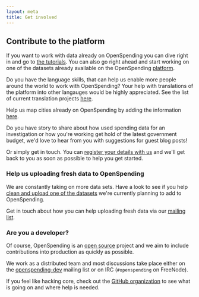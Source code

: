 ```yaml
---
layout: meta
title: Get involved
---
```


## Contribute to the platform

If you want to work with data already on OpenSpending you can dive right in and go to [the tutorials](http://openspending.org/help/index.html). 
You can also go right ahead and start working on one of the datasets already available on the OpenSpending [platform](http://openspending.org/datasets). 

Do you have the language skills, that can help us enable more people around the world to work with OpenSpending? Your help with translations of the platform into other langauges would be highly appreciated. See the list of current translation projects [here](https://www.transifex.com/projects/p/openspending/). 

Help us map cities already on OpenSpending by adding the information [here](https://docs.google.com/spreadsheet/ccc?key=0AqR8dXc6Ji4JdHZZNUpWQ2paY3FfYTdFNXkxZXZDTWc#gid=0).

Do you have story to share about how used spending data for an investigation or how you're working get hold of the latest government budget, we'd love to hear from you with suggestions for guest blog posts! 

Or simply get in touch. You can [register your details with us](https://docs.google.com/spreadsheet/viewform?formkey=dENlX1RvOGFNeURBSDRkc2pVMjZvR0E6MA#gid=0) and we'll get back to you as soon as possible to help you get started. 

### Help us uploading fresh data to OpenSpending
We are constantly taking on more data sets. Have a look to see if you help [clean and upload one of the datasets](https://docs.google.com/a/okfn.org/spreadsheet/ccc?key=0AvdkMlz2NopEdElqWTBJS0Q1Q083VlI3YUFLTl9OY0E#gid=0) we're currently planning to add to OpenSpending. 

Get in touch about how you can help uploading fresh data via our [mailing list](http://lists.okfn.org/mailman/listinfo/openspending). 

### Are you a developer?
Of course, OpenSpending is an [open source](http://www.gnu.org/licenses/agpl.html) 
project and we aim to include contributions into production as quickly 
as possible. 

We work as a distributed team and most discussions take place either on the
[openspending-dev](http://lists.okfn.org/mailman/listinfo/openspending-dev)
mailing list or on IRC (``#openspending`` on FreeNode).

If you feel like hacking core, check out the [GitHub organization](https://github.com/openspending) to see what is going on and where help is needed.

